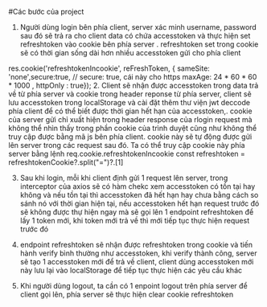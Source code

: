#Các bước của project
1. Người dùng login bên phía client, server xác minh username, password sau đó
sẽ trả ra cho client data có chứa accesstoken và thực hiện set refreshtoken vào cookie bên phía server . refreshtoken set trong cookie sẽ có thời gian sống dài hơn nhiều accesstoken gửi cho phía client

 res.cookie('refreshtokenIncookie', reFreshToken, {  sameSite: 'none',secure:true,
    //  secure: true, cái này cho https
     maxAge: 24 * 60 * 60 * 1000 ,  httpOnly : true});
2. Client sẽ nhận được accesstoken trong data trả về từ phía server và cookie trong header reponse từ phía server, client sẽ lưu accesstoken trong localStorage và cài đặt thêm thư viện jwt deccode phía client để có thể biết được thời gian hết hạn của accesstoken,. cookie của server gửi chỉ xuất hiện trong header response của rlogin request mà không thể nhìn thấy trong phần cookie của trình duyệt cũng như không thể truy cập được bằng mã js bên phía client. cookie này sẽ tự động được gửi lên server trong các request sau đó. Ta có thể truy cập cookie này phía server bằng lệnh 
req.cookie.refreshtokenIncookie
const refreshtoken = refreshtokenCookie?.split("=")?.[1]

3. Sau khi login, mỗi khi client định gửi 1 request lên server, trong interceptor của axios sẽ có hàm chekc xem accesstoken có tồn tại hay không và nếu tồn tại thì accesstoken đã hết hạn hay chưa bằng cách so sánh nó với thời gian hiện tại, nếu accesstoken hết hạn request trước đó sẽ không được thự hiện ngay mà sẽ gọi lên 1 endpoint refreshtoken để lấy 1 token mới, khi token mới trả về thì mới tiếp tục thực hiện request trước đó

4. endpoint refreshtoken sẽ nhận được refreshtoken trong cookie và tiến hành verify bình thường như accesstoken, khi verify thành công, server sẽ tạo 1 accesstoken mới để trả về client, client dùng accesstoken mới này lưu lại vào localStorage để tiếp tục thực hiện các yêu cầu khác

5. Khi người dùng logout, ta cần có 1 enpoint logout trên phía server để client gọi lên, phía server sẽ thực hiện clear cookie refreshtoken